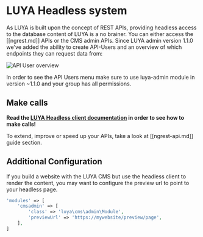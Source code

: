 # LUYA Headless system

As LUYA is built upon the concept of REST APIs, providing headless access to the database content of LUYA is a no brainer. You can either access the [[ngrest.md]] APIs or the CMS admin APIs. Since LUYA admin version 1.1.0 we've added the ability to create API-Users and an overview of which endpoints they can request data from:

![API User overview](https://raw.githubusercontent.com/luyadev/luya/master/docs/guide/img/api-user-overview.png "API User overview")

In order to see the API Users menu make sure to use luya-admin module in version ~1.1.0 and your group has all permissions.

## Make calls

**Read the [LUYA Headless client documentation](https://luya.io/packages/luyadev--luya-headless) in order to see how to make calls!**

To extend, improve or speed up your APIs, take a look at [[ngrest-api.md]] guide section.

## Additional Configuration

If you build a website with the LUYA CMS but use the headless client to render the content, you may want to configure the preview url to point to your headless page.

```php
'modules' => [
    'cmsadmin' => [
        'class' => 'luya\cms\admin\Module',
        'previewUrl' => 'https://mywebsite/preview/page',
    ],
]
```
